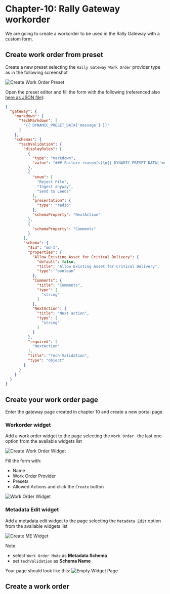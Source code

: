 # Chapter-10: Rally Gateway workorder
We are going to create a workorder to be used in the Rally Gateway with a custom form.

## Create work order from preset
Create a new preset selecting the `Rally Gateway Work Order` provider type as in the following screenshot

![Create Work Order Preset](./images/create_wo_preset.png)

Open the preset editor and fill the form with the following (referenced also [here as JSON file](workorder.json)):

```json
{
  "gateway": {
    "markdown": {
      "TechMarkdown": [
        "{{ DYNAMIC_PRESET_DATA['message'] }}"
      ]
    },
    "schemas": {
      "techValidation": {
        "displayRules": [
          {
            "type": "markdown",
            "value": "### Failure reason(s)\n{{ DYNAMIC_PRESET_DATA['message'] }}"
          },
          {
            "enum": [
              "Reject File",
              "Ingest anyway",
              "Send to Leeds"
            ],
            "presentation": {
              "type": "radio"
            },
            "schemaProperty": "NextAction"
          },
          {
            "schemaProperty": "Comments"
          }
        ],
        "schema": {
          "$id": "md-1",
          "properties": {
            "Allow Existing Asset for Critical Delivery": {
              "default": false,
              "title": "Allow Existing Asset for Critical Delivery",
              "type": "boolean"
            },
            "Comments": {
              "title": "Comments",
              "type": [
                "string"
              ]
            },
            "NextAction": {
              "title": "Next action",
              "type": [
                "string"
              ]
            }
          },
          "required": [
            "NextAction"
          ],
          "title": "Tech Validation",
          "type": "object"
        }
      }
    }
  }
}
```

## Create your work order page
Enter the gateway page created in chapter 10 and create a new portal page.


### Workorder widget
Add a work order widget to the page selecting the `Work Order` -the last one- option from the available widgets list

![Create Work Order Widget](./images/add_wo_list_widget.png)

Fill the form with:
* Name
* Work Order Provider
* Presets
* Allowed Actions
and click the `Create` button

![Work Order Widget](./images/wo_widget_creation.png)

### Metadata Edit widget
Add a metadata edit widget to the page selecting the `Metadata Edit` option from the available widgets list

![Create ME Widget](./images/create_me_widget.png)

Note:
* select `Work Order Mode` as **Metadata Schema**
* set `techValidation` as **Schema Name**

Your page should look like this:
![Empty Widget Page](./images/custom_form_wo_empty_page.png)

## Create a work order
